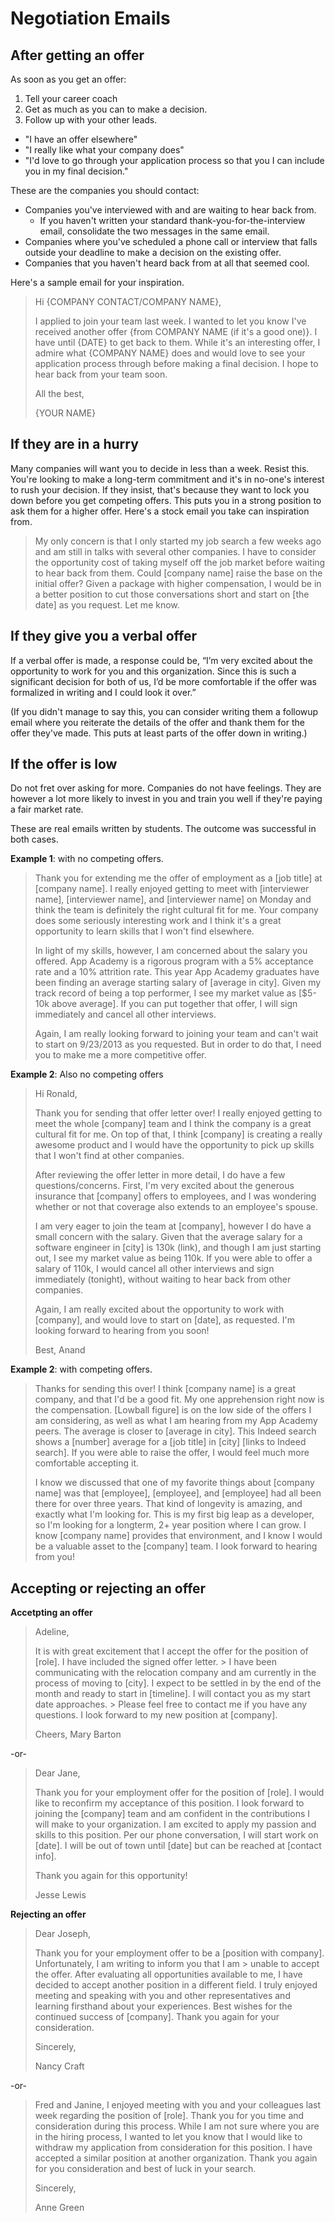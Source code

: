 # Negotiation Emails

## After getting an offer

As soon as you get an offer:

1. Tell your career coach
2. Get as much as you can to make a decision.
3. Follow up with your other leads.
  * "I have an offer elsewhere"
  * "I really like what your company does"
  * "I'd love to go through your application process so that you I can include you in my final decision."

These are the companies you should contact:

* Companies you've interviewed with and are waiting to hear back from.
  * If you haven't written your standard thank-you-for-the-interview
  email, consolidate the two messages in the same email.
* Companies where you've scheduled a phone call or interview that falls
outside your deadline to make a decision on the existing offer.
* Companies that you haven't heard back from at all that seemed cool.

Here's a sample email for your inspiration.

> Hi {COMPANY CONTACT/COMPANY NAME},
>
> I applied to join your team last week. I wanted to let you know I've
> received another offer {from COMPANY NAME (if it's a good one)}. I
> have until {DATE} to get back to them. While it's an interesting offer,
> I admire what {COMPANY NAME} does and would love to see your application
> process through before making a final decision. I hope to hear back from
> your team soon.
>
> All the best,
>
> {YOUR NAME}

## If they are in a hurry

Many companies will want you to decide in less than a week. Resist this.
You're looking to make a long-term commitment and it's in no-one's
interest to rush your decision. If they insist, that's because they
want to lock you down before you get competing offers. This puts you in
a strong position to ask them for a higher offer. Here's a stock email
you take can inspiration from.

> My only concern is that I only started my job search a few weeks ago
> and am still in talks with several other companies. I have to consider
> the opportunity cost of taking myself off the job market before
> waiting to hear back from them. Could [company name] raise the base on
> the initial offer? Given a package with higher compensation, I would
> be in a better position to cut those conversations short and start on
> [the date] as you request. Let me know.

## If they give you a verbal offer 

 If a verbal offer is made, a response could be, “I’m very excited about the opportunity to work for you and this organization. Since this is such a significant decision for both of us, I’d be more comfortable if the offer was formalized in writing and I could look it over.”  
 
 (If you didn't manage to say this, you can consider writing them a followup email where you reiterate the details of the offer and thank them for the offer they've made.  This puts at least parts of the offer down in writing.)


## If the offer is low

Do not fret over asking for more. Companies do not have feelings. They
are however a lot more likely to invest in you and train you well if
they're paying a fair market rate.

These are real emails written by students. The outcome was successful in
both cases.

**Example 1**: with no competing offers.

> Thank you for extending me the offer of employment as a [job title] at
> [company name]. I really enjoyed getting to meet with [interviewer
> name], [interviewer name], and [interviewer name] on Monday and think
> the team is definitely the right cultural fit for me. Your company
> does some seriously interesting work and I think it's a great
> opportunity to learn skills that I won't find elsewhere.
>
> In light of my skills, however, I am concerned about the salary you
> offered. App Academy is a rigorous program with a 5% acceptance rate
> and a 10% attrition rate. This year App Academy graduates have been
> finding an average starting salary of [average in city]. Given my
> track record of being a top performer, I see my market value as
> [$5-10k above average]. If you can put together that offer, I will
> sign immediately and cancel all other interviews.
>
> Again, I am really looking forward to joining your team and can't wait
> to start on 9/23/2013 as you requested. But in order to do that, I
> need you to make me a more competitive offer.

**Example 2**: Also no competing offers

> Hi Ronald,
> 
> Thank you for sending that offer letter over! I really enjoyed getting to meet the whole [company] team and I think the 
> company is a great cultural fit for me. On top of that, I think [company] is creating a really awesome product and I 
> would have the opportunity to pick up skills that I won't find at other companies.
> 
> After reviewing the offer letter in more detail, I do have a few questions/concerns. First, I'm very excited about the 
> generous insurance that [company] offers to employees, and I was wondering whether or not that coverage also extends to 
> an employee's spouse. 
> 
> I am very eager to join the team at [company], however I do have a small concern with the salary. Given that the average
> salary for a software engineer in [city] is 130k (link), and though I am just starting out, I see my market value
> as being 110k. If you were able to offer a salary of 110k, I would cancel all other interviews and sign immediately 
> (tonight), without waiting to hear back from other companies.
> 
> Again, I am really excited about the opportunity to work with [company], and would love to start on [date], as
> requested. I'm looking forward to hearing from you soon!
> 
> Best,
> Anand
> 

**Example 2**: with competing offers.

> Thanks for sending this over! I think [company name] is a great
> company, and that I'd be a good fit. My one apprehension right now is
> the compensation. [Lowball figure] is on the low side of the offers I
> am considering, as well as what I am hearing from my App Academy
> peers. The average is closer to [average in city]. This Indeed search
> shows a [number] average for a [job title] in [city] [links to
> Indeed search]. If you were able to raise the offer, I would feel much
> more comfortable accepting it.
>
> I know we discussed that one of my favorite things about [company
> name] was that [employee], [employee], and [employee] had all been
> there for over three years. That kind of longevity is amazing, and
> exactly what I'm looking for. This is my first big leap as a
> developer, so I'm looking for a longterm, 2+ year position where I can
> grow. I know [company name] provides that environment, and I know I
> would be a valuable asset to the [company] team. I look forward to
> hearing from you!

## Accepting or rejecting an offer

**Accetpting an offer**

> Adeline, 
> 
> It is with great excitement that I accept the offer for the position of [role]. I have included the signed offer letter. > I have been communicating with the relocation company and am currently in the process of moving to [city]. I expect to
> be settled in by the end of the month and ready to start in [timeline]. I will contact you as my start date approaches. > Please feel free to contact me if you have any questions. I look forward to my new position at [company]. 
>
> Cheers,
> Mary Barton
> 

-or-

> 
> Dear Jane, 
>
> Thank you for your employment offer for the position of [role]. I would like to reconfirm my acceptance of this
> position. I look forward to joining the [company] team and am confident in the contributions I will make to your
> organization. I am excited to apply my passion and skills to this position. Per our phone conversation, I will start 
> work on [date]. I will be out of town until [date] but can be reached at [contact info]. 
>
> Thank you again for this opportunity!
>
> Jesse Lewis


**Rejecting an offer**

> Dear Joseph, 
> 
> Thank you for your employment offer to be a [position with company]. Unfortunately, I am writing to inform you that I am > unable to accept the offer. After evaluating all opportunities available to me, I have decided to accept another 
> position in a different field. I truly enjoyed meeting and speaking with you and other representatives and learning
> firsthand about your experiences. Best wishes for the continued success of [company]. Thank you again for your
> consideration. 
> 
> Sincerely, 
>
> Nancy Craft
> 

-or-

> 
> Fred and Janine, 
> I enjoyed meeting with you and your colleagues last week regarding the position of [role]. Thank you for you time and
> consideration during this process. While I am not sure where you are in the hiring process, I wanted to let you know
> that I would like to withdraw my application from consideration for this position. I have accepted a similar position at
> another organization. Thank you again for you consideration and best of luck in your search. 
> 
> Sincerely, 
> 
> Anne Green
